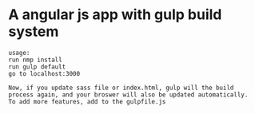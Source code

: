 # A angular js app with gulp build system	
	usage:
	run nmp install
	run gulp default 
	go to localhost:3000
	
	Now, if you update sass file or index.html, gulp will the build process again, and your broswer will also be updated automatically.
	To add more features, add to the gulpfile.js

